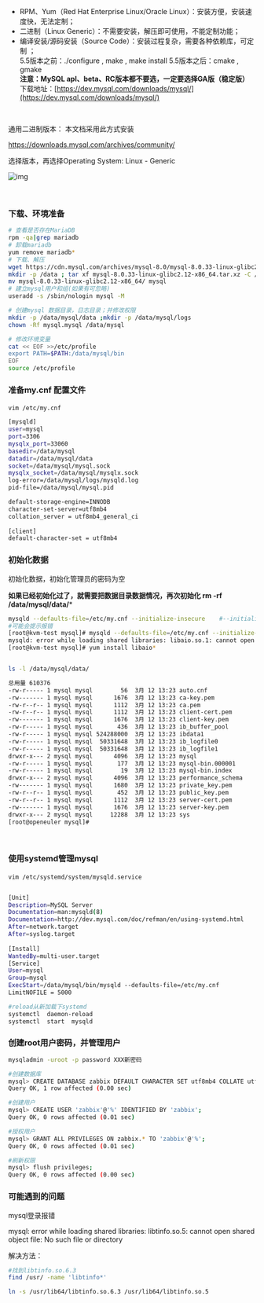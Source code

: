
- RPM、Yum（Red Hat Enterprise Linux/Oracle Linux）：安装方便，安装速度快，无法定制；
- 二进制（Linux Generic）：不需要安装，解压即可使用，不能定制功能；
- 编译安装/源码安装（Source Code）：安装过程复杂，需要各种依赖库，可定制  ；  
  5.5版本之前：./configure , make , make install
  5.5版本之后：cmake , gmake  
  **注意：MySQL apl、beta、RC版本都不要选，一定要选择GA版（稳定版）**   
  下载地址：[https://dev.mysql.com/downloads/mysql/](https://dev.mysql.com/downloads/mysql/)

‍


通用二进制版本： 本文档采用此方式安装

https://downloads.mysql.com/archives/community/

选择版本，再选择Operating System: Linux - Generic

![img](http://jpg.fxkjnj.com/picgo/202212051359315.png)​

‍

### 下载、环境准备

```bash
# 查看是否存在MariaDB
rpm -qa|grep mariadb
# 卸载mariadb
yum remove mariadb*
# 下载、解压
wget https://cdn.mysql.com/archives/mysql-8.0/mysql-8.0.33-linux-glibc2.12-x86_64.tar.xz
mkdir -p /data ; tar xf mysql-8.0.33-linux-glibc2.12-x86_64.tar.xz -C /data
mv mysql-8.0.33-linux-glibc2.12-x86_64/ mysql
# 建立mysql用户和组(如果有可忽略)
useradd -s /sbin/nologin mysql -M

# 创建mysql 数据目录，日志目录；并修改权限
mkdir -p /data/mysql/data ;mkdir -p /data/mysql/logs
chown -Rf mysql.mysql /data/mysql

# 修改环境变量
cat << EOF >>/etc/profile  
export PATH=$PATH:/data/mysql/bin
EOF
source /etc/profile
```

### 准备my.cnf 配置文件

​`vim /etc/my.cnf`​

```bash
[mysqld]
user=mysql
port=3306
mysqlx_port=33060
basedir=/data/mysql
datadir=/data/mysql/data
socket=/data/mysql/mysql.sock
mysqlx_socket=/data/mysql/mysqlx.sock
log-error=/data/mysql/logs/mysqld.log
pid-file=/data/mysql/mysql.pid

default-storage-engine=INNODB
character-set-server=utf8mb4
collation_server = utf8mb4_general_ci
 
[client]
default-character-set = utf8mb4
```

### 初始化数据

初始化数据，初始化管理员的密码为空

**如果已经初始化过了，就需要把数据目录数据情况，再次初始化 rm -rf  /data/mysql/data/***

```bash
mysqld --defaults-file=/etc/my.cnf --initialize-insecure    #--initialize-insecure初始化后root密码为空
#可能会提示报错
[root@kvm-test mysql]# mysqld --defaults-file=/etc/my.cnf --initialize-insecure
mysqld: error while loading shared libraries: libaio.so.1: cannot open shared object file: No such file or directory
[root@kvm-test mysql]# yum install libaio*


ls -l /data/mysql/data/

总用量 610376
-rw-r----- 1 mysql mysql        56  3月 12 13:23 auto.cnf
-rw------- 1 mysql mysql      1676  3月 12 13:23 ca-key.pem
-rw-r--r-- 1 mysql mysql      1112  3月 12 13:23 ca.pem
-rw-r--r-- 1 mysql mysql      1112  3月 12 13:23 client-cert.pem
-rw------- 1 mysql mysql      1676  3月 12 13:23 client-key.pem
-rw-r----- 1 mysql mysql       436  3月 12 13:23 ib_buffer_pool
-rw-r----- 1 mysql mysql 524288000  3月 12 13:23 ibdata1
-rw-r----- 1 mysql mysql  50331648  3月 12 13:23 ib_logfile0
-rw-r----- 1 mysql mysql  50331648  3月 12 13:23 ib_logfile1
drwxr-x--- 2 mysql mysql      4096  3月 12 13:23 mysql
-rw-r----- 1 mysql mysql       177  3月 12 13:23 mysql-bin.000001
-rw-r----- 1 mysql mysql        19  3月 12 13:23 mysql-bin.index
drwxr-x--- 2 mysql mysql      4096  3月 12 13:23 performance_schema
-rw------- 1 mysql mysql      1680  3月 12 13:23 private_key.pem
-rw-r--r-- 1 mysql mysql       452  3月 12 13:23 public_key.pem
-rw-r--r-- 1 mysql mysql      1112  3月 12 13:23 server-cert.pem
-rw------- 1 mysql mysql      1676  3月 12 13:23 server-key.pem
drwxr-x--- 2 mysql mysql     12288  3月 12 13:23 sys
[root@openeuler mysql]# 


```

‍

### 使用systemd管理mysql

`vim /etc/systemd/system/mysqld.service`​

```bash

[Unit]
Description=MySQL Server
Documentation=man:mysqld(8)
Documentation=http://dev.mysql.com/doc/refman/en/using-systemd.html
After=network.target
After=syslog.target
 
[Install]
WantedBy=multi-user.target
[Service]
User=mysql
Group=mysql
ExecStart=/data/mysql/bin/mysqld --defaults-file=/etc/my.cnf
LimitNOFILE = 5000

```

```bash
#reload从新加载下systemd
systemctl  daemon-reload
systemctl  start  mysqld
```

### 创建root用户密码，并管理用户

```bash
mysqladmin -uroot -p password XXX新密码

#创建数据库
mysql> CREATE DATABASE zabbix DEFAULT CHARACTER SET utf8mb4 COLLATE utf8mb4_general_ci;
Query OK, 1 row affected (0.00 sec)

#创建用户
mysql> CREATE USER 'zabbix'@'%' IDENTIFIED BY 'zabbix';
Query OK, 0 rows affected (0.01 sec)

#授权用户
mysql> GRANT ALL PRIVILEGES ON zabbix.* TO 'zabbix'@'%';
Query OK, 0 rows affected (0.01 sec)

#刷新权限
mysql> flush privileges;
Query OK, 0 rows affected (0.00 sec)


```

### 可能遇到的问题

mysql登录报错

mysql: error while loading shared libraries: libtinfo.so.5: cannot open shared object file: No such file or directory

解决方法：

```bash
#找到libtinfo.so.6.3
find /usr/ -name 'libtinfo*'

ln -s /usr/lib64/libtinfo.so.6.3 /usr/lib64/libtinfo.so.5
```

‍
